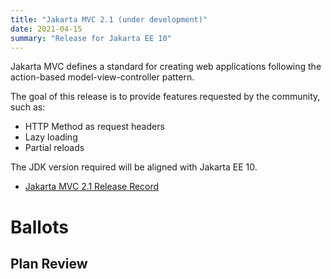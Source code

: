 ```yaml
---
title: "Jakarta MVC 2.1 (under development)"
date: 2021-04-15
summary: "Release for Jakarta EE 10"
---
```


Jakarta MVC defines a standard for creating web applications following the action-based model-view-controller pattern.

The goal of this release is to provide features requested by the community, such as: 

* HTTP Method as request headers
* Lazy loading
* Partial reloads

The JDK version required will be aligned with Jakarta EE 10.

* [Jakarta MVC 2.1 Release Record](https://projects.eclipse.org/projects/ee4j.mvc/releases/2.1)


# Ballots

## Plan Review
<!--
The Specification Committee Ballot concluded successfully on 2021-xx-xx with the following results.

| Representative                     | Representative for: |  Vote  |
|------------------------------------|---------------------|--------|
| Kenji Kazumura                     | Fujitsu             |      |
| Dan Bandera, Kevin Sutter          | IBM                 |      |
| Ed Bratt, Dmitry Kornilov          | Oracle              |      |
| Andrew Pielage, Matt Gill          | Payara              |      |
| Scott Stark, Mark Little           | Red Hat             |      |
| David Blevins, Jean-Louis Monteiro | Tomitribe           |      |
| Ivar Grimstad                      | EE4J PMC            |      |
| Marcelo Ancelmo, Martijn Verburg   | Participant Members |      |
| Werner Keil                        | Committer Members   |      |
| Scott (Congquan) Wang              | Enterprise Members  |      |
|                                    | **Total**           | **** |

The ballot was run in the [jakarta.ee-spec mailing list]()
-->
